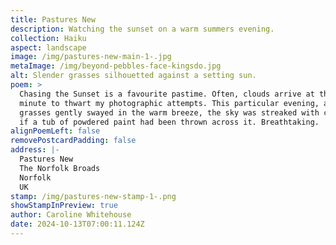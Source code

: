 ```yaml
---
title: Pastures New
description: Watching the sunset on a warm summers evening.
collection: Haiku
aspect: landscape
image: /img/pastures-new-main-1-.jpg
metaImage: /img/beyond-pebbles-face-kingsdo.jpg
alt: Slender grasses silhouetted against a setting sun.
poem: >
  Chasing the Sunset is a favourite pastime. Often, clouds arrive at the last
  minute to thwart my photographic attempts. This particular evening, as the
  grasses gently swayed in the warm breeze, the sky was streaked with colour as
  if a tub of powdered paint had been thrown across it. Breathtaking.
alignPoemLeft: false
removePostcardPadding: false
address: |-
  Pastures New
  The Norfolk Broads
  Norfolk
  UK
stamp: /img/pastures-new-stamp-1-.png
showStampInPreview: true
author: Caroline Whitehouse
date: 2024-10-13T07:00:11.124Z
---
```

